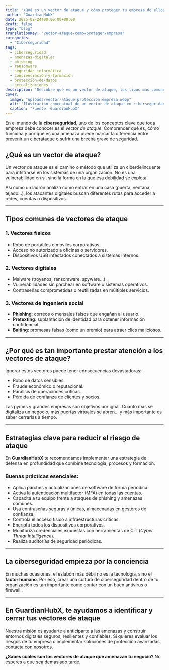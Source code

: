 ```yaml
---
title: "¿Qué es un vector de ataque y cómo proteger tu empresa de ellos?"
author: "GuardianHubX"
date: 2025-08-24T00:00:00+00:00
draft: false
type: "blog"
translationKey: "vector-ataque-como-proteger-empresa"
categories:
  - "Ciberseguridad"
tags:
  - ciberseguridad
  - amenazas-digitales
  - phishing
  - ransomware
  - seguridad-informática
  - concienciación-y-formación
  - protección-de-datos
  - actualizaciones
description: "Descubre qué es un vector de ataque, los tipos más comunes y cómo proteger tu empresa con estrategias efectivas de ciberseguridad."
cover:
  image: "uploads/vector-ataque-proteccion-empresa.webp"
  alt: "Ilustración conceptual de un vector de ataque en ciberseguridad"
  caption: "Fuente: GuardianHubX"
---
```


En el mundo de la **ciberseguridad**, uno de los conceptos clave que toda empresa debe conocer es el *vector de ataque*. Comprender qué es, cómo funciona y por qué es una amenaza puede marcar la diferencia entre prevenir un ciberataque o sufrir una brecha grave de seguridad.

## ¿Qué es un vector de ataque?

Un vector de ataque es el camino o método que utiliza un ciberdelincuente para infiltrarse en los sistemas de una organización. No es una vulnerabilidad en sí, sino la forma en la que esa debilidad se explota.

Así como un ladrón analiza cómo entrar en una casa (puerta, ventana, tejado…), los atacantes digitales buscan diferentes rutas para acceder a redes, cuentas o dispositivos.

---

## Tipos comunes de vectores de ataque

### 1. Vectores físicos
- Robo de portátiles o móviles corporativos.
- Acceso no autorizado a oficinas o servidores.
- Dispositivos USB infectados conectados a sistemas internos.

### 2. Vectores digitales
- Malware (troyanos, ransomware, spyware…).
- Vulnerabilidades sin parchear en software o sistemas operativos.
- Contraseñas comprometidas o reutilizadas en múltiples servicios.

### 3. Vectores de ingeniería social
- **Phishing**: correos o mensajes falsos que engañan al usuario.
- **Pretexting**: suplantación de identidad para obtener información confidencial.
- **Baiting**: promesas falsas (como un premio) para atraer clics maliciosos.

---

## ¿Por qué es tan importante prestar atención a los vectores de ataque?

Ignorar estos vectores puede tener consecuencias devastadoras:
- Robo de datos sensibles.
- Fraude económico o reputacional.
- Parálisis de operaciones críticas.
- Pérdida de confianza de clientes y socios.

Las pymes y grandes empresas son objetivos por igual. Cuanto más se digitaliza un negocio, más puertas virtuales se abren… y más importante es saber cerrarlas a tiempo.

---

## Estrategias clave para reducir el riesgo de ataque

En **GuardianHubX** te recomendamos implementar una estrategia de defensa en profundidad que combine tecnología, procesos y formación.

### Buenas prácticas esenciales:
- Aplica parches y actualizaciones de software de forma periódica.
- Activa la autenticación multifactor (MFA) en todas las cuentas.
- Capacita a tu equipo frente a ataques de phishing y amenazas comunes.
- Usa contraseñas seguras y únicas, almacenadas en gestores de confianza.
- Controla el acceso físico a infraestructuras críticas.
- Encripta todos los dispositivos corporativos.
- Monitoriza credenciales expuestas con herramientas de CTI (*Cyber Threat Intelligence*).
- Realiza auditorías de seguridad periódicas.

---

## La ciberseguridad empieza por la conciencia

En muchas ocasiones, el eslabón más débil no es la tecnología, sino el **factor humano**. Por eso, crear una cultura de ciberseguridad dentro de tu organización es tan importante como contar con un buen antivirus o firewall.

---

## En GuardianHubX, te ayudamos a identificar y cerrar tus vectores de ataque

Nuestra misión es ayudarte a anticiparte a las amenazas y construir entornos digitales seguros, resilientes y confiables. Si quieres evaluar los riesgos de tu empresa o implementar soluciones de protección avanzadas, [contacta con nosotros](https://guardianhubx.com/es/#contact).

**¿Sabes cuáles son los vectores de ataque que amenazan tu negocio?** No esperes a que sea demasiado tarde.
